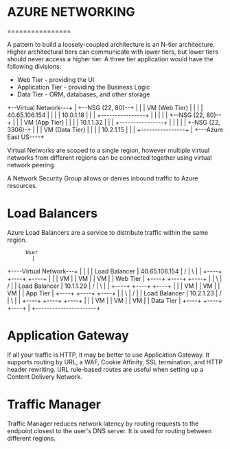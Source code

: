 # AZURE NETWORKING
  ================

A pattern to build a loosely-coupled architecture is an N-tier architecture. Higher architectural tiers can communicate with lower tiers, but lower tiers should never access a higher tier. A three tier application would have the following divisions:

* Web Tier - providing the UI
* Application Tier - providing the Business Logic
* Data Tier - ORM, databases, and other storage

+--Virtual Network---+
| +--NSG (22, 80)--+ |
| |  VM (Web Tier) | |
| |  40.65.106.154 | |
| |    10.0.1.18   | |
| +----------------+ |
|          |         |
| +--NSG (22, 80)--+ |
| |  VM (App Tier) | |
| |    10.1.1.32   | |
| +----------------+ |
|          |         |
| +-NSG (22, 3306)-+ |
| | VM (Data Tier) | |
| |    10.2.1.15   | |
| +----------------+ |
+---Azure East US----+

Virtual Networks are scoped to a single region, however multiple virtual networks from different regions can be connected together using virtual network peering.

A Network Security Group allows or denies inbound traffic to Azure resources.


# Load Balancers
Azure Load Balancers are a service to distribute traffic within the same region.

          User
            |
+----Virtual Network---+
|           |          |
|     Load Balancer    | 40.65.106.154
|    /      |      \   |
| +----+ +----+ +----+ |
| | VM | | VM | | VM | | Web Tier
| +----+ +----+ +----+ |
|    \      |      /   |
|     Load Balancer    | 10.1.1.29
|    /      |      \   |
| +----+ +----+ +----+ |
| | VM | | VM | | VM | | App Tier
| +----+ +----+ +----+ |
|    \      |      /   |
|     Load Balancer    | 10.2.1.23
|    /      |      \   |
| +----+ +----+ +----+ |
| | VM | | VM | | VM | | Data Tier
| +----+ +----+ +----+ |
+----------------------+


# Application Gateway
If all your traffic is HTTP, it may be better to use Application Gateway. It supports routing by URL, a WAF, Cookie Affinity, SSL termination, and HTTP header rewriting. URL rule-based routes are useful when setting up a Content Delivery Network.


# Traffic Manager
Traffic Manager reduces network latency by routing requests to the endpoint closest to the user's DNS server. It is used for routing between different regions. 


